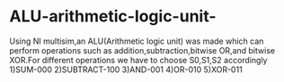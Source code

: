 # ALU-arithmetic-logic-unit-
Using NI multisim,an ALU(Arithmetic logic unit) was made which can perform operations such as addition,subtraction,bitwise OR,and bitwise XOR.For different operations we have to choose S0,S1,S2 accordingly
1)SUM-000
2)SUBTRACT-100
3)AND-001
4)OR-010
5)XOR-011
